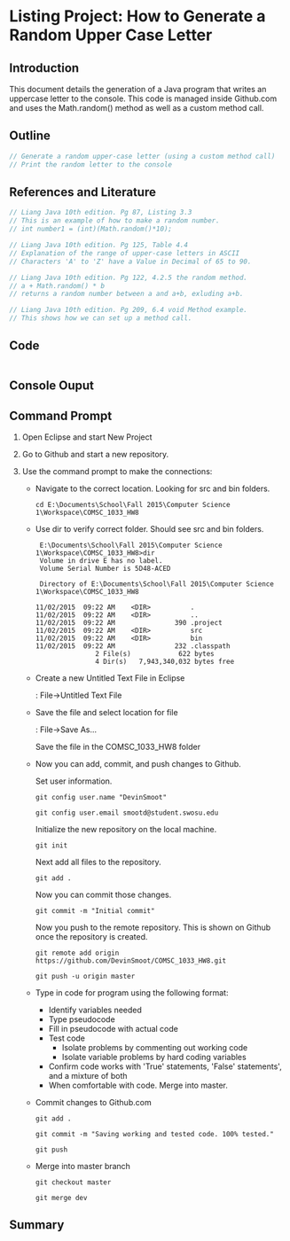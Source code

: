 # Listing Project: How to Generate a Random Upper Case Letter

## Introduction

This document details the generation of a Java program that writes an uppercase letter to the console.
This code is managed inside Github.com and uses the Math.random() method as well as a custom method
call.

## Outline

```java
// Generate a random upper-case letter (using a custom method call)
// Print the random letter to the console
```

## References and Literature

```java
// Liang Java 10th edition. Pg 87, Listing 3.3
// This is an example of how to make a random number.
// int number1 = (int)(Math.random()*10);

// Liang Java 10th edition. Pg 125, Table 4.4
// Explanation of the range of upper-case letters in ASCII
// Characters 'A' to 'Z' have a Value in Decimal of 65 to 90.

// Liang Java 10th edition. Pg 122, 4.2.5 the random method.
// a + Math.random() * b
// returns a random number between a and a+b, exluding a+b.

// Liang Java 10th edition. Pg 209, 6.4 void Method example.
// This shows how we can set up a method call.
```

## Code

```java

```

## Console Ouput


## Command Prompt

1. Open Eclipse and start New Project

2. Go to Github and start a new repository.

3. Use the command prompt to make the connections:
	
	*	Navigate to the correct location. Looking for src and bin folders.
	
		```
		cd E:\Documents\School\Fall 2015\Computer Science 1\Workspace\COMSC_1033_HW8
		```

	*	Use dir to verify correct folder. Should see src and bin folders.
	
		```
		 E:\Documents\School\Fall 2015\Computer Science 1\Workspace\COMSC_1033_HW8>dir
		 Volume in drive E has no label.
		 Volume Serial Number is 5D48-ACED
		
		 Directory of E:\Documents\School\Fall 2015\Computer Science 1\Workspace\COMSC_1033_HW8
		
		11/02/2015  09:22 AM    <DIR>          .
		11/02/2015  09:22 AM    <DIR>          ..
		11/02/2015  09:22 AM               390 .project
		11/02/2015  09:22 AM    <DIR>          src
		11/02/2015  09:22 AM    <DIR>          bin
		11/02/2015  09:22 AM               232 .classpath
		               2 File(s)            622 bytes
		               4 Dir(s)   7,943,340,032 bytes free
		```

	*	Create a new Untitled Text File in Eclipse
	
		: File->Untitled Text File
	
	*	Save the file and select location for file
	
		: File->Save As...
	
		Save the file in the COMSC_1033_HW8 folder
	
	*	Now you can add, commit, and push changes to Github.
	
		Set user information.
		```
		git config user.name "DevinSmoot"
			
		git config user.email smootd@student.swosu.edu
		```
			
		Initialize the new repository on the local machine.
		```
		git init
		```
			
		Next add all files to the repository.
		```
		git add .
		```
			
		Now you can commit those changes.
		```
		git commit -m "Initial commit"
		```
			
		Now you push to the remote repository. This is shown on Github once the repository is created.
		```
		git remote add origin https://github.com/DevinSmoot/COMSC_1033_HW8.git
		
		git push -u origin master
		```
		
	*	Type in code for program using the following format:
		
		*	Identify variables needed
		*	Type pseudocode
		*	Fill in pseudocode with actual code
		*	Test code
			*	Isolate problems by commenting out working code
			*	Isolate variable problems by hard coding variables
		*	Confirm code works with 'True' statements, 'False' statements', and a mixture of both
		*	When comfortable with code. Merge into master.
		
	*	Commit changes to Github.com
		
		```
		git add .
		
		git commit -m "Saving working and tested code. 100% tested."
		
		git push
		```
		
	*	Merge into master branch
		
		```
		git checkout master
		
		git merge dev
		```
	
## Summary
	
	
		